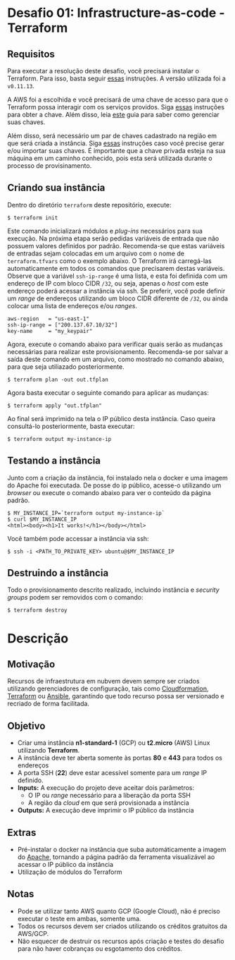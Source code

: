 # Desafio 01: Infrastructure-as-code - Terraform

## Requisitos

Para executar a resolução deste desafio, você precisará instalar o Terraform. Para isso, basta seguir [essas](https://learn.hashicorp.com/terraform/getting-started/install#installing-terraform) instruções. A versão utilizada foi a `v0.11.13`.

A AWS foi a escolhida e você precisará de uma chave de acesso para que o Terraform possa interagir com os serviços providos. Siga [essas](https://aws.amazon.com/pt/blogs/security/wheres-my-secret-access-key/) instruções para obter a chave. Além disso, leia [este](https://aws.amazon.com/pt/blogs/security/a-new-and-standardized-way-to-manage-credentials-in-the-aws-sdks/) guia para saber como gerenciar suas chaves.

Além disso, será necessário um par de chaves cadastrado na região em que será criada a instância. Siga [essas](https://docs.aws.amazon.com/pt_br/AWSEC2/latest/UserGuide/ec2-key-pairs.html#how-to-generate-your-own-key-and-import-it-to-aws) instruções caso você precise gerar e/ou importar suas chaves. É importante que a chave privada esteja na sua máquina em um caminho conhecido, pois esta será utilizada durante o processo de provisinamento.

## Criando sua instância

Dentro do diretório `terraform` deste repositório, execute:

```shell
$ terraform init
```

Este comando inicializará módulos e _plug-ins_ necessários para sua execução. Na próxima etapa serão pedidas variáveis de entrada que não possuem valores definidos por padrão. Recomenda-se que estas variáveis de entradas sejam colocadas em um arquivo com o nome de `terraform.tfvars` como o exemplo abaixo. O Terraform irá carregá-las automaticamente em todos os comandos que precisarem destas variáveis. Observe que a variável `ssh-ip-range` é uma lista, e esta foi definida com um endereço de IP com bloco CIDR `/32`, ou seja, apenas o _host_ com este endereço poderá acessar a instância via ssh. Se preferir, você pode definir um _range_ de endereços utilizando um bloco CIDR diferente de `/32`, ou ainda colocar uma lista de endereços e/ou _ranges_.

```
aws-region   = "us-east-1"
ssh-ip-range = ["200.137.67.10/32"]
key-name     = "my_keypair"
```

Agora, execute o comando abaixo para verificar quais serão as mudanças necessárias para realizar este provisionamento. Recomenda-se por salvar a saída deste comando em um arquivo, como mostrado no comando abaixo, para que seja utiliazado posteriormente.

```shell
$ terraform plan -out out.tfplan
```

Agora basta executar o seguinte comando para aplicar as mudanças:

```shell
$ terraform apply "out.tfplan"
```

Ao final será imprimido na tela o IP público desta instância. Caso queira consultá-lo posteriormente, basta executar:

```shell
$ terraform output my-instance-ip
```

## Testando a instância

Junto com a criação da instância, foi instalado nela o docker e uma imagem do Apache foi executada. De posse do ip público, acesse-o utilizando um _browser_ ou execute o comando abaixo para ver o conteúdo da página padrão.

```shell
$ MY_INSTANCE_IP=`terraform output my-instance-ip`
$ curl $MY_INSTANCE_IP
<html><body><h1>It works!</h1></body></html>
```

Você também pode accessar a instância via ssh:

```shell
$ ssh -i <PATH_TO_PRIVATE_KEY> ubuntu@$MY_INSTANCE_IP
```

## Destruindo a instância

Todo o provisionamento descrito realizado, incluindo instância e _security groups_ podem ser removidos com o comando:

```shell
$ terraform destroy
```

# Descrição

## Motivação

Recursos de infraestrutura em nubvem devem sempre ser criados utilizando gerenciadores de configuração, tais como [Cloudformation](https://aws.amazon.com/cloudformation/), [Terraform](https://www.terraform.io/) ou [Ansible](https://www.ansible.com/), garantindo que todo recurso possa ser versionado e recriado de forma facilitada.

## Objetivo

- Criar uma instância **n1-standard-1** (GCP) ou **t2.micro** (AWS) Linux utilizando **Terraform**.
- A instância deve ter aberta somente às portas **80** e **443** para todos os endereços
- A porta SSH (**22**) deve estar acessível somente para um _range_ IP definido.
- **Inputs:** A execução do projeto deve aceitar dois parâmetros:
  - O IP ou _range_ necessário para a liberação da porta SSH
  - A região da _cloud_ em que será provisionada a instância
- **Outputs:** A execução deve imprimir o IP público da instância


## Extras

- Pré-instalar o docker na instância que suba automáticamente a imagem do [Apache](https://hub.docker.com/_/httpd/), tornando a página padrão da ferramenta visualizável ao acessar o IP público da instância
- Utilização de módulos do Terraform

## Notas
- Pode se utilizar tanto AWS quanto GCP (Google Cloud), não é preciso executar o teste em ambas, somente uma.
- Todos os recursos devem ser criados utilizando os créditos gratuitos da AWS/GCP.
- Não esquecer de destruir os recursos após criação e testes do desafio para não haver cobranças ou esgotamento dos créditos.